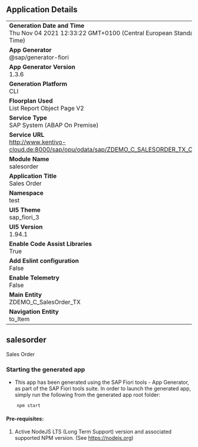## Application Details
|               |
| ------------- |
|**Generation Date and Time**<br>Thu Nov 04 2021 12:33:22 GMT+0100 (Central European Standard Time)|
|**App Generator**<br>@sap/generator-fiori|
|**App Generator Version**<br>1.3.6|
|**Generation Platform**<br>CLI|
|**Floorplan Used**<br>List Report Object Page V2|
|**Service Type**<br>SAP System (ABAP On Premise)|
|**Service URL**<br>http://www.kentivo-cloud.de:8000/sap/opu/odata/sap/ZDEMO_C_SALESORDER_TX_CDS/
|**Module Name**<br>salesorder|
|**Application Title**<br>Sales Order|
|**Namespace**<br>test|
|**UI5 Theme**<br>sap_fiori_3|
|**UI5 Version**<br>1.94.1|
|**Enable Code Assist Libraries**<br>True|
|**Add Eslint configuration**<br>False|
|**Enable Telemetry**<br>False|
|**Main Entity**<br>ZDEMO_C_SalesOrder_TX|
|**Navigation Entity**<br>to_Item|

## salesorder

Sales Order

### Starting the generated app

-   This app has been generated using the SAP Fiori tools - App Generator, as part of the SAP Fiori tools suite.  In order to launch the generated app, simply run the following from the generated app root folder:

```
    npm start
```

#### Pre-requisites:

1. Active NodeJS LTS (Long Term Support) version and associated supported NPM version.  (See https://nodejs.org)


